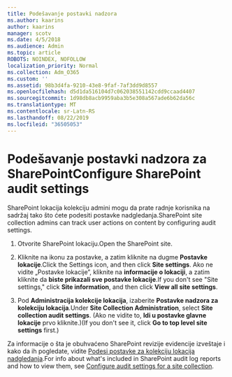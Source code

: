 ```yaml
---
title: Podešavanje postavki nadzora
ms.author: kaarins
author: kaarins
manager: scotv
ms.date: 4/5/2018
ms.audience: Admin
ms.topic: article
ROBOTS: NOINDEX, NOFOLLOW
localization_priority: Normal
ms.collection: Adm_O365
ms.custom: ''
ms.assetid: 98b3d4fa-9210-43e8-9faf-7af3dd9d8557
ms.openlocfilehash: d5d1da516104d7c062038551142cdd9ccaad4407
ms.sourcegitcommit: 1d98db8acb9959aba3b5e308a567ade6b62da56c
ms.translationtype: MT
ms.contentlocale: sr-Latn-RS
ms.lasthandoff: 08/22/2019
ms.locfileid: "36505053"
---
```

# <a name="configure-sharepoint-audit-settings"></a><span data-ttu-id="4e991-102">Podešavanje postavki nadzora za SharePoint</span><span class="sxs-lookup"><span data-stu-id="4e991-102">Configure SharePoint audit settings</span></span>

<span data-ttu-id="4e991-103">SharePoint lokacija kolekciju admini mogu da prate radnje korisnika na sadržaj tako što ćete podesiti postavke nadgledanja.</span><span class="sxs-lookup"><span data-stu-id="4e991-103">SharePoint site collection admins can track user actions on content by configuring audit settings.</span></span>
  
1. <span data-ttu-id="4e991-104">Otvorite SharePoint lokaciju.</span><span class="sxs-lookup"><span data-stu-id="4e991-104">Open the SharePoint site.</span></span>
    
2. <span data-ttu-id="4e991-105">Kliknite na ikonu za postavke, a zatim kliknite na dugme **Postavke lokacije**.</span><span class="sxs-lookup"><span data-stu-id="4e991-105">Click the Settings icon, and then click **Site settings**.</span></span> <span data-ttu-id="4e991-106">Ako ne vidite „Postavke lokacije”, kliknite na **informacije o lokaciji**, a zatim kliknite da **biste prikazali sve postavke lokacije**.</span><span class="sxs-lookup"><span data-stu-id="4e991-106">If you don't see "Site settings," click **Site information**, and then click **View all site settings**.</span></span>
    
3. <span data-ttu-id="4e991-107">Pod **Administracija kolekcije lokacija**, izaberite **Postavke nadzora za kolekciju lokacija**.</span><span class="sxs-lookup"><span data-stu-id="4e991-107">Under **Site Collection Administration**, select **Site collection audit settings**.</span></span> <span data-ttu-id="4e991-108">(Ako ne vidite to, **Idi u postavke glavne lokacije** prvo kliknite.)</span><span class="sxs-lookup"><span data-stu-id="4e991-108">(If you don't see it, click **Go to top level site settings** first.)</span></span> 
    
<span data-ttu-id="4e991-109">Za informacije o šta je obuhvaćeno SharePoint revizije evidencije izveštaje i kako da ih pogledate, vidite [Podesi postavke za kolekciju lokacija nadgledanja](https://go.microsoft.com/fwlink/?linkid=404050).</span><span class="sxs-lookup"><span data-stu-id="4e991-109">For info about what's included in SharePoint audit log reports and how to view them, see [Configure audit settings for a site collection](https://go.microsoft.com/fwlink/?linkid=404050).</span></span>
  

